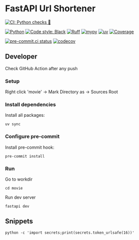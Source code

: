 # FastAPI Url Shortener


[![CI: Python checks 🐍](https://img.shields.io/github/actions/workflow/status/Shoggahhh/fastapi_movie/python-checks.yaml?branch=master&label=Python%20checks%20%F0%9F%90%8D&style=for-the-badge&logo=github)](https://github.com/Shoggahhh/fastapi_movie/actions/workflows/python-checks.yaml)

[![Python](https://img.shields.io/badge/python-3.13-3776AB?style=for-the-badge&logo=python&logoColor=white)](https://www.python.org/)
[![Code style: Black](https://img.shields.io/badge/code%20style-black-000000?style=for-the-badge)](https://github.com/psf/black)
[![Ruff](https://img.shields.io/badge/lint-ruff-F9622E?style=for-the-badge&logo=ruff&logoColor=white)](https://github.com/astral-sh/ruff)
[![mypy](https://img.shields.io/badge/types-mypy-2F74C0?style=for-the-badge&logo=mypy&logoColor=white)](https://github.com/python/mypy)
[![uv](https://img.shields.io/badge/deps%20manager-uv-222?style=for-the-badge)]([https://docs.astral.sh/uv/](https://github.com/astral-sh/uv))
[![Coverage](https://img.shields.io/endpoint?url=https://gist.githubusercontent.com/Shoggahhh/704faec4705e8aa2a390ca51a16798f9/raw/coverage.json&style=for-the-badge)](https://github.com/Shoggahhh/fastapi_movie/actions/workflows/python-checks.yaml)

[![pre-commit.ci status](https://results.pre-commit.ci/badge/github/Shoggahhh/fastapi_movie/master.svg)](https://results.pre-commit.ci/latest/github/Shoggahhh/fastapi_movie/master)
[![codecov](https://codecov.io/gh/Shoggahhh/fastapi_movie/branch/master/graph/badge.svg)](https://codecov.io/gh/Shoggahhh/fastapi_movie)

## Developer

Check GitHub Action after any push

### Setup

Right click 'movie' -> Mark Directory as -> Sources Root

### Install dependencies

Install all packages:
```shell
uv sync
```

### Configure pre-commit

Install pre-commit hook:
```shell
pre-commit install
```

### Run

Go to workdir

```shell
cd movie
```

Run dev server

```shell
fastapi dev
```

## Snippets
```shell
python -c 'import secrets;print(secrets.token_urlsafe(16))'
```
